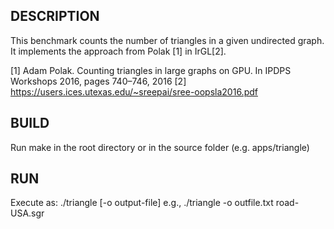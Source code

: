 ## DESCRIPTION

This benchmark counts the number of triangles in a given undirected graph. It implements the approach from Polak [1] in IrGL[2].

[1] Adam Polak. Counting triangles in large graphs on GPU. In IPDPS Workshops 2016,  pages  740–746,  2016
[2] https://users.ices.utexas.edu/~sreepai/sree-oopsla2016.pdf

## BUILD

Run make in the root directory or in the source folder (e.g. apps/triangle)

## RUN

Execute as: ./triangle [-o output-file] <undirected-graph-file>
e.g., ./triangle -o outfile.txt road-USA.sgr
